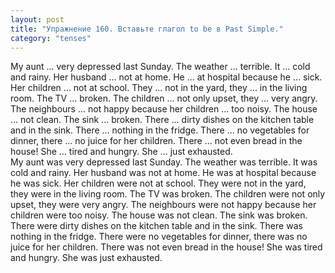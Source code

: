 ```yaml
---
layout: post
title: "Упражнение 160. Вставьте глагол to be в Past Simple."
category: "tenses"
---
```

<section class="question">
My aunt ... very depressed last Sunday. The weather ... terrible. It ... cold and rainy. Her husband ... not at home. He ... at hospital because he ... sick. Her children ... not at school. They ... not in the yard, they ... in the living room. The TV ... broken. The children ... not only upset, they ... very angry. The neighbours ... not happy because her children ... too noisy.
The house ... not clean. The sink ... broken. There ... dirty dishes on the kitchen table and in the sink. There ... nothing in the fridge. There ... no  vegetables for dinner, there ... no  juice  for her children. There ... not even  bread  in the house! She ... tired and hungry. She ... just exhausted.
</section>

<section class="answer">
My aunt was very depressed last Sunday. The weather was terrible. It was cold and rainy. Her husband was not at home. He was at hospital because he was sick. Her children were not at school. They were not in the yard, they were in the living room. The TV was broken. The children were not only upset, they were very angry. The neighbours were not happy because her children were too noisy. The house was not clean. The sink was broken. There were dirty dishes on the kitchen table and in the sink. There was nothing in the fridge. There were no vegetables for dinner, there was no juice for her children. There was not even bread in the house! She was tired and hungry. She was just exhausted.
</section>